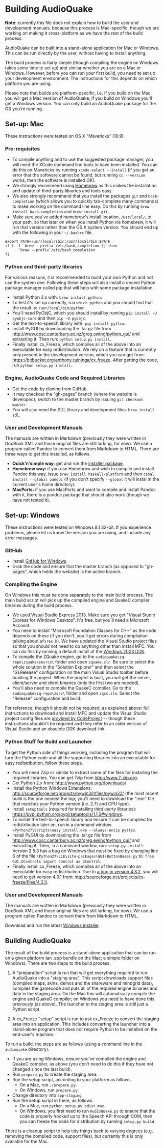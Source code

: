 Building AudioQuake
===================

**Note:** currently this file does not explain how to build the user and
development manuals, because this process is Mac-specific, though we are
working on making it cross-platform as we have the rest of the build
process.

AudioQuake can be built into a stand-alone application for Mac or
Windows. This can be run directly by the user, without having to install
anything.

The build process is fairly simple (though compiling the engine on
Windows takes some time to set up) and similar whether you are on a Mac
or Windows. However, before you can run your first build, you need to
set up your development environment. The instructions for this depends
on which platform you are using.

Please note that builds are platform-psecific, i.e. if you build on the
Mac, you will get a Mac version of AudioQuake; if you build on Windows
you'll get a Windows version. You can only build an AudioQuake package
for the OS you're running.

Set-up: Mac
-----------

These instructions were tested on OS X "Mavericks" (10.9).

### Pre-requisites

-   To compile anything and to use the suggested package manager, you
    will need the XCode command line tools to have been installed. You
    can do this on Mavericks by running `xcode-select --install` (if you
    get an error that the software cannot be found, but running
    `cc --version` works, then the software is installed OK).
-   We strongly recommend using [Homebrew](http://brew.sh) as this makes
    the installation and update of third-party libraries and tools easy.
-   We also strongly recommend that you install the packages `git` and
    `bash-completion` (which allows you to quickly tab-complete many
    commands) to make working on the command line easy. Do this by
    running `brew install bash-completion` and `brew install git`.
-   Make sure you've added homebrew's install location, `/usr/local/`,
    to your path, so that later on when you install Python via homebrew,
    it will run that version rather than the OS X system version. You
    should end up with the following in your `~/.bashrc` file.

<!-- -->

    export PATH=/usr/local/sbin:/usr/local/bin:$PATH
    if [ -f `brew --prefix`/etc/bash_completion ]; then
        . `brew --prefix`/etc/bash_completion
    fi

### Python and third-party libraries

For various reasons, it is recommended to build your own Python and not
use the system one. Following these steps will also install a decent
Python package manager called pip that will help with some package
installation.

-   Install Python 2.x with: `brew install python`.
-   To test it's set up correctly, run `which python` and you should
    find that the result is: `/usr/local/bin/python`.
-   You'll need PyObjC, which you should install by running
    `pip install -U pyobjc-core` and then `pip -U pyobjc`.
-   Get the text-to-speech library with: `pip install pyttsx`.
-   Install PyGUI by downloading the .tar.gz file from
    <http://www.cosc.canterbury.ac.nz/greg.ewing/python_gui/> and
    extracting it. Then run: `python setup.py install`.
-   Finally install cx\_Freeze, which compiles all of the above into an
    executable for easy redistribution. We rely on a feature that is
    currently only present in the development version, which you can get
    from: <https://bitbucket.org/anthony_tuininga/cx_freeze>. After
    getting the code, run `python setup.py install`.

### Engine, AudioQuake Code and Required Libraries

-   Get the code by cloning from GitHub.
-   It may checkout the "gh-pages" branch (where the website is
    developed); switch to the master branch by issuing
    `git checkout master`.
-   You will also need the SDL library and development files:
    `brew install sdl`.

### User and Development Manuals

The manuals are written in Markdown (previously they were written in
DocBook XML and those original files are still lurking, for now). We use
a program called Pandoc to convert them from Markdown to HTML. There are
three ways to get this installed, as follows.

-   **Quick'n'simple way:** get and run the [installer
    package](https://github.com/jgm/pandoc/releases/latest/).
-   **Homebrew way:** if you use Homebrew and wish to compile and
    install Pandoc this way, issue `brew install haskell-platform` and
    then `cabal install --global pandoc` (if you don't specify
    `--global` it will instal in the current user's home directory).
-   **MacPorts:** if you use MacPorts and want to compile and install
    Pandoc with it, there is a pandoc package that should also work
    (though we have not tested it).

Set-up: Windows
---------------

These instructions were tested on Windows 8.1 32-bit. If you experience
problems, please let us know the version you are using, and include any
error messages.

### GitHub

-   Install [GitHub for Windows](http://windows.github.com).
-   Grab the code and ensure that the master branch (as opposed to
    "gh-pages", which holds the website) is the active branch.

### Compiling the Engine

On Windows this must be done separately to the main build process. The
main build script will pick up the compiled engine and QuakeC compiler
binaries during the build process.

-   We used Visual Studio Express 2013. Make sure you get "Visual Studio
    Express for Windows Desktop". It's free, but you'll need a Microsoft
    Account.
-   You need to install "Microsoft Foundation Classes for C++" as the
    code depends on these (if you don't, you'll get errors during
    compilation talking about `afxres.h`). We have updated the Visual
    Studio project files so that you should not need to do anything
    other than install MFC. You can do this by running a default install
    of the [Windows 2003
    DDK](http://download.microsoft.com/download/9/0/f/90f019ac-8243-48d3-91cf-81fc4093ecfd/1830_usa_ddk.iso).
-   To compile the ZQuake engine, go to the
    `audioquake\zq-repo\zquake\source\` folder and open `zquake.sln`. Be
    sure to select the whole solution in the "Solution Explorer" and
    then select the "GLRelease" configuration on the main Visual Studio
    toolbar before buidling the project. When the project is built, you
    will get the server, client/server and client binaries (only the
    first two are needed).
-   You'll also need to compile the QuakeC compiler. Go to the
    `audioquake\zq-repo\zqcc\` folder and open `zqcc.sln`. Select the
    "Release" configuration and build.

For reference, though it should not be required, as explained above:
full instructions to download and install MFC and update the Visual
Studio project config files are [provided by
CodeProject](http://www.codeproject.com/Articles/30439/How-to-compile-MFC-code-in-Visual-C-Express)
-- though these instructions shouldn't be required and they refer to an
older version of Visual Studio and an obsolete DDK download link.

### Python Stuff for Build and Launcher

To get the Python side of things working, including the program that
will turn the Python code and all the supporting libraries into an
executable for easy redistribution, follow these steps.

-   You will need 7zip or similar to extract some of the files for
    installing the required libraries. You can get 7zip from
    <http://www.7-zip.org>.
-   Get Python 2.x from: <http://www.python.org/downloads/>
-   Install the Python Windows Extensions:
    <http://sourceforge.net/projects/pywin32/files/pywin32/> (the most
    recent build is the one nearest the top; you'll need to download the
    ".exe" file that matches your Python version (i.e. 2.7) and CPU
    type).
-   Install `setuptools` (required for installing third-party
    libraries): <https://pypi.python.org/pypi/setuptools/1.1.6#windows>.
-   To install the text-to-speech library and ensure it can be compiled
    for redistribution later on, run in a command window:
    `\Python27\Scripts\easy_install.exe --always-unzip pyttsx`.
-   Install PyGUI by downloading the .tar.gz file from
    <http://www.cosc.canterbury.ac.nz/greg.ewing/python_gui/> and
    extracting it. Then, in a command window, run: `setup.py install`.
    Version 2.5.3 has a bug on Windows that must be fixed by changing
    line 6 of the file `\Python27\Lib\site-packages\GUI\ButtonBases.py`
    to: `from GUI.GControls import Control as GControl`.
-   Finally install cx\_Freeze, which compiles all of the above into an
    executable for easy redistribution. Due to [a bug in version
    4.3.2](https://bitbucket.org/anthony_tuininga/cx_freeze/issue/44/win32com-relies-on-modules-with-non),
    you will need to get version 4.3.1 from:
    <http://sourceforge.net/projects/cx-freeze/files/4.3.1/>.

### User and Development Manuals

The manuals are written in Markdown (previously they were written in
DocBook XML and those original files are still lurking, for now). We use
a program called Pandoc to convert them from Markdown to HTML.

Download and run the latest [Windows
installer](https://github.com/jgm/pandoc/releases/latest/).

Building AudioQuake
-------------------

The result of the build process is a stand-alone application that can be
run on a given platform (an .app bundle on the Mac; a simple folder on
Windows). There are two steps to the build process.

1.  A "preparation" script is run that will get everything required to
    run AudioQuake into a "staging area". This script downloads support
    files (compiled maps, skins, demos and the shareware and mindgrid
    data), compiles the gamecode and puts all of the required engine
    binaries and data in the staging area. On the Mac this will
    automatically compile the engine and QuakeC compiler; on Windows you
    need to have done this previously (as above). The launcher in the
    staging area is still just a Python script.

2.  A cx\_Freeze "setup" script is run to ask cx\_Freeze to convert the
    staging area into an application. This includes converting the
    launcher into a stand-alone program that does not require Python to
    be installed on the end-user's machine.

To run a build, the steps are as follows (using a command line in the
`audioquake` directory).

-   If you are using Windows, ensure you've compiled the engine and
    QuakeC compiler, as above (you don't need to do this if they have
    not changed since the last build).
-   Run `prepare.py` to create the staging area.
-   Run the setup script, according to your platform as follows.
    -   On a Mac, run `./prepare.py`.
    -   On Windows, run `prepare.py`.
-   Change directory into `app-staging`.
-   Run the setup script in there, as follows.
    -   On a Mac, run `python setup.py bdist_mac`.
    -   On Windows, you first need to run `AudioQuake.py` to ensure that
        the code is properly hooked up to the Speech API through COM,
        then you can freeze the code for distribution by running
        `setup.py build`.

There is a cleanup script to help tidy things back to varying degrees
(e.g. removing the compiled code, support files), but currently this is
only available for the Mac.

